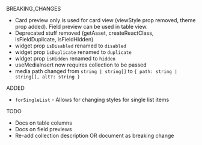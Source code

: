 BREAKING_CHANGES

- Card preview only is used for card view (viewStyle prop removed, theme prop added). Field preview can be used in table view.
- Deprecated stuff removed (getAsset, createReactClass, isFieldDuplicate, isFieldHidden)
- widget prop `isDisabled` renamed to `disabled`
- widget prop `isDuplicate` renamed to `duplicate`
- widget prop `isHidden` renamed to `hidden`
- useMediaInsert now requires collection to be passed
- media path changed from `string | string[]` to `{ path: string | string[], alt?: string }`

ADDED
- `forSingleList` - Allows for changing styles for single list items

TODO

- Docs on table columns
- Docs on field previews
- Re-add collection description OR document as breaking change

